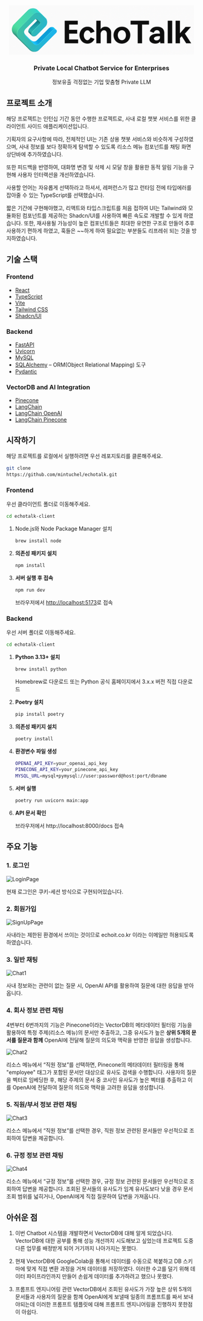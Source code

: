 <a id="readme-top"></a>

<br />
<div align="center">
  <img src="src/assets/icon.png" alt="Logo" height="130">
  <h3 align="center">Private Local Chatbot Service for Enterprises</h3>
  <h align="center">정보유출 걱정없는 기업 맞춤형 Private LLM</h>
  
</div>

## 프로젝트 소개

해당 프로젝트는 인턴십 기간 동안 수행한 프로젝트로, 사내 로컬 챗봇 서비스를 위한 클라이언트 사이드 애플리케이션입니다.

기획자의 요구사항에 따라, 전체적인 UI는 기존 상용 챗봇 서비스와 비슷하게 구성하였으며, 사내 정보를 보다 정확하게 탐색할 수 있도록 리소스 메뉴 컴포넌트를 채팅 화면 상단바에 추가하였습니다.

또한 피드백을 반영하여, 대화명 변경 및 삭제 시 모달 창을 활용한 동적 알림 기능을 구현해 사용자 인터랙션을 개선하였습니다.

사용할 언어는 자유롭게 선택하라고 하셔서, 레퍼런스가 많고 런타임 전에 타입에러를 잡아줄 수 있는 TypeScript를 선택했습니다.

짧은 기간에 구현해야했고, 리액트와 타입스크립트를 처음 접하여 UI는 Tailwind와 모듈화된 컴포넌트를 제공하는 Shadcn/UI를 사용하여 빠른 속도로 개발할 수 있게 하였습니다. 또한, 재사용될 가능성이 높은 컴포넌트들은 최대한 유연한 구조로 만들어 추후 사용하기 편하게 하였고, 훅들은 ~~하게 하여 필요없는 부분들도 리프레쉬 되는 것을 방지하였습니다.

## 기술 스택

### Frontend

- [React](https://react.dev/)
- [TypeScript](https://www.typescriptlang.org/)
- [Vite](https://vitejs.dev/)
- [Tailwind CSS](https://tailwindcss.com/)
- [Shadcn/UI](https://ui.shadcn.com/)

### Backend

- [FastAPI](https://fastapi.tiangolo.com/)
- [Uvicorn](https://www.uvicorn.org/)
- [MySQL](https://www.mysql.com/)
- [SQLAlchemy](https://www.sqlalchemy.org/) – ORM(Object Relational Mapping) 도구
- [Pydantic](https://docs.pydantic.dev/)

### VectorDB and AI Integration

- [Pinecone](https://www.pinecone.io/)
- [LangChain](https://www.langchain.com/)
- [LangChain OpenAI](https://js.langchain.com/docs/integrations/llms/openai)
- [LangChain Pinecone](https://js.langchain.com/docs/integrations/vectorstores/pinecone)

## 시작하기

해당 프로젝트를 로컬에서 실행하려면 우선 레포지토리를 클론해주세요.

```sh
git clone
https://github.com/mintuchel/echotalk.git
```

### Frontend

우선 클라이언트 폴더로 이동해주세요.

```sh
cd echotalk-client
```

1. Node.js와 Node Package Manager 설치

   ```sh
   brew install node
   ```

2. **의존성 패키지 설치**
   ```sh
   npm install
   ```
3. **서버 실행 후 접속**
   ```sh
   npm run dev
   ```
   브라우저에서 [http://localhost:5173](http://localhost:5173)로 접속

### Backend

우선 서버 폴더로 이동해주세요.

```sh
cd echotalk-client
```

1. **Python 3.13+ 설치**
   ```sh
   brew install python
   ```
   Homebrew로 다운로드 또는 Python 공식 홈페이지에서 3.x.x 버전 직접 다운로드
2. **Poetry 설치**
   ```sh
   pip install poetry
   ```
3. **의존성 패키지 설치**
   ```sh
   poetry install
   ```
4. **환경변수 파일 생성**
   ```sh
   OPENAI_API_KEY=your_openai_api_key
   PINECONE_API_KEY=your_pinecone_api_key
   MYSQL_URL=mysql+pymysql://user:password@host:port/dbname
   ```
5. **서버 실행**

   ```sh
   poetry run uvicorn main:app
   ```

6. **API 문서 확인**

   브라우저에서 http://localhost:8000/docs 접속

## 주요 기능

### 1. 로그인

![LoginPage](https://github.com/user-attachments/assets/4e89b0bd-9aae-42af-b339-7faffaee00b4)

현재 로그인은 쿠키-세션 방식으로 구현되어있습니다.

### 2. 회원가입

![SignUpPage](https://github.com/user-attachments/assets/24dbb599-f118-46a7-b0ae-06023eadf7ff)

사내라는 제한된 환경에서 쓰이는 것이므로 echoit.co.kr 이라는 이메일만 허용되도록 하였습니다.

### 3. 일반 채팅

![Chat1](https://github.com/user-attachments/assets/aecac642-f33f-492e-8970-0f8dc0a4c20d)

사내 정보와는 관련이 없는 질문 시, OpenAI API를 활용하여 질문에 대한 응답을 받아옵니다.

### 4. 회사 정보 관련 채팅

4번부터 6번까지의 기능은 Pinecone이라는 VectorDB의 메타데이터 필터링 기능을 활용하여 특정 주제(리소스 메뉴)의 문서만 추출하고, 그중 유사도가 높은 **상위 5개의 문서를 질문과 함께** OpenAI에 전달해 질문의 의도와 맥락을 반영한 응답을 생성합니다.

![Chat2](https://github.com/user-attachments/assets/38c9fedb-4d87-4b3f-9a92-5728f44e30c9)

리소스 메뉴에서 “직원 정보”를 선택하면, Pinecone의 메타데이터 필터링을 통해 "employee" 태그가 포함된 문서만 대상으로 유사도 검색을 수행합니다. 사용자의 질문을 벡터로 임베딩한 후, 해당 주제의 문서 중 코사인 유사도가 높은 벡터를 추출하고 이를 OpenAI에 전달하여 질문의 의도와 맥락을 고려한 응답을 생성합니다.

### 5. 직원/부서 정보 관련 채팅

![Chat3](https://github.com/user-attachments/assets/cdc52e61-33cc-44de-829d-54b675b796b5)

리소스 메뉴에서 “직원 정보”를 선택한 경우, 직원 정보 관련된 문서들만 우선적으로 조회하여 답변을 제공합니다.

### 6. 규정 정보 관련 채팅

![Chat4](https://github.com/user-attachments/assets/0eb0e79d-8848-4c44-be32-39250be7ca95)

리소스 메뉴에서 “규정 정보”를 선택한 경우, 규정 정보 관련된 문서들만 우선적으로 조회하여 답변을 제공합니다.
조회된 문서들의 유사도가 임계 유사도보다 낮을 경우 문서 조회 범위를 넓히거나, OpenAI에게 직접 질문하여 답변을 가져옵니다.

## 아쉬운 점

1. 이번 Chatbot 시스템을 개발하면서 VectorDB에 대해 알게 되었습니다. VectorDB에 대한 공부를 통해 성능 개선까지 시도해보고 싶었는데 프로젝트 도중 다른 업무를 배정받게 되어 거기까지 나아가지는 못했다.

2. 현재 VectorDB에 GoogleColab을 통해서 데이터를 수동으로 복붙하고 DB 스키마에 맞게 직접 변환 과정을 거쳐 데이터를 저장하였다. 이러한 수고를 덜기 위해 데이터 파이프라인까지 만들어 손쉽게 데이터를 추가하려고 했으나 못했다.

3. 프롬프트 엔지니어링 관련
   VectorDB에서 조회된 유사도가 가장 높은 상위 5개의 문서들과 사용자의 질문을 함께 OpenAI에게 보낼때 일종의 프롬프트를 짜서 보내야되는데 이러한 프롬프트 템플릿에 대해 프롬프트 엔지니어링을 진행하지 못한점이 아쉽다.
